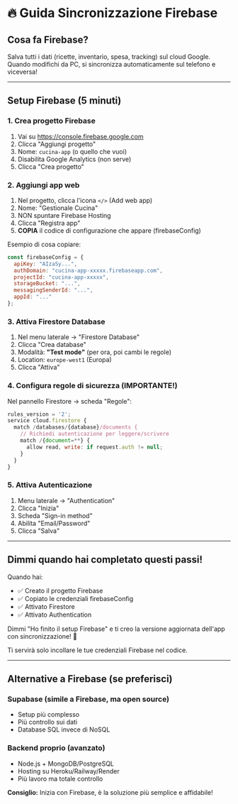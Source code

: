 # 🔥 Guida Sincronizzazione Firebase

## Cosa fa Firebase?
Salva tutti i dati (ricette, inventario, spesa, tracking) sul cloud Google.
Quando modifichi da PC, si sincronizza automaticamente sul telefono e viceversa!

---

## Setup Firebase (5 minuti)

### 1. Crea progetto Firebase

1. Vai su https://console.firebase.google.com
2. Clicca "Aggiungi progetto"
3. Nome: `cucina-app` (o quello che vuoi)
4. Disabilita Google Analytics (non serve)
5. Clicca "Crea progetto"

### 2. Aggiungi app web

1. Nel progetto, clicca l'icona `</>` (Add web app)
2. Nome: "Gestionale Cucina"
3. NON spuntare Firebase Hosting
4. Clicca "Registra app"
5. **COPIA** il codice di configurazione che appare (firebaseConfig)

Esempio di cosa copiare:
```javascript
const firebaseConfig = {
  apiKey: "AIzaSy...",
  authDomain: "cucina-app-xxxxx.firebaseapp.com",
  projectId: "cucina-app-xxxxx",
  storageBucket: "...",
  messagingSenderId: "...",
  appId: "..."
};
```

### 3. Attiva Firestore Database

1. Nel menu laterale → "Firestore Database"
2. Clicca "Crea database"
3. Modalità: **"Test mode"** (per ora, poi cambi le regole)
4. Location: `europe-west1` (Europa)
5. Clicca "Attiva"

### 4. Configura regole di sicurezza (IMPORTANTE!)

Nel pannello Firestore → scheda "Regole":

```javascript
rules_version = '2';
service cloud.firestore {
  match /databases/{database}/documents {
    // Richiedi autenticazione per leggere/scrivere
    match /{document=**} {
      allow read, write: if request.auth != null;
    }
  }
}
```

### 5. Attiva Autenticazione

1. Menu laterale → "Authentication"
2. Clicca "Inizia"
3. Scheda "Sign-in method"
4. Abilita "Email/Password"
5. Clicca "Salva"

---

## Dimmi quando hai completato questi passi!

Quando hai:
- ✅ Creato il progetto Firebase
- ✅ Copiato le credenziali firebaseConfig
- ✅ Attivato Firestore
- ✅ Attivato Authentication

Dimmi "Ho finito il setup Firebase" e ti creo la versione aggiornata dell'app con sincronizzazione! 🚀

Ti servirà solo incollare le tue credenziali Firebase nel codice.

---

## Alternative a Firebase (se preferisci)

### Supabase (simile a Firebase, ma open source)
- Setup più complesso
- Più controllo sui dati
- Database SQL invece di NoSQL

### Backend proprio (avanzato)
- Node.js + MongoDB/PostgreSQL
- Hosting su Heroku/Railway/Render
- Più lavoro ma totale controllo

**Consiglio:** Inizia con Firebase, è la soluzione più semplice e affidabile!
